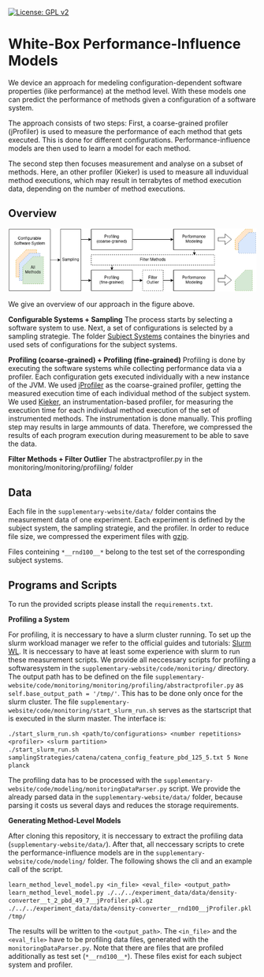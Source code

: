 [![License: GPL v2](https://img.shields.io/badge/License-GPL%20v2-blue.svg)](https://www.gnu.org/licenses/old-licenses/gpl-2.0.en.html)

# White-Box Performance-Influence Models

We device an approach for medeling configuration-dependent software properties (like performance) at the method level. With these models one can predict the performance of methods given a configuration of a software system.

The approach consists of two steps: First, a coarse-grained profiler (jProfiler) is used to measure the performance of each method that gets executed. This is done for different configurations. Performance-influence models are then used to learn a model for each method.

The second step then focuses measurement and analyse on a subset of methods. Here, an other profiler (Kieker) is used to measure all induvidual method executions, which may result in terrabytes of method execution data, depending on the number of method executions.

## Overview

![Sketch](WhiteBoxWorkflow-Page-2.png)

We give an overview of our approach in the figure above.

**Configurable Systems + Sampling**
The process starts by selecting a software system to use. Next, a set of configurations is selected by a sampling strategie. The folder [Subject Systems](supplementary-website/SubjectSystems) containes the binyries and used sets of configurations for the subject systems.

**Profiling (coarse-grained) + Profiling (fine-grained)**
Profiling is done by executing the software systems while collecting performance data via a profiler. Each configuration gets executed individually with a new instance of the JVM. We used [jProfiler](https://www.ej-technologies.com/products/jprofiler/overview.html) as the coarse-grained profiler, getting the measured execution time of each individual method of the subject system. We used [Kieker](http://kieker-monitoring.net/), an instrumentation-based profiler, for measuring the execution time for each individual method execution of the set of instrumented methods. The instrumentation is done manually. This profling step may results in large ammounts of data. Therefore, we compressed the results of each program execution during measurement to be able to save the data.

**Filter Methods + Filter Outlier**
The abstractprofiler.py in the monitoring/monitoring/profiling/ folder


## Data

Each file in the ```supplementary-website/data/``` folder contains the measurement data of one experiment. Each experiment is defined by the subject system, the sampling strategie, and the profiler. In order to reduce file size, we compressed the experiment files with [gzip](https://wiki.ubuntuusers.de/gzip/).

Files conteining ```*__rnd100__*``` belong to the test set of the corresponding subject systems.

## Programs and Scripts

To run the provided scripts please install the `requirements.txt`.


**Profiling a System**

For profiling, it is neccessary to have a slurm cluster running. To set up the slurm workload manager we refer to the official guides and tutorials: [Slurm WL](https://slurm.schedmd.com/overview.html). It is neccessary to have at least some experience with slurm to run these measurement scripts.
We provide all neccessary scripts for profiling a softwaresystem in the ```supplementary-website/code/monitoring/``` directory. The output path has to be defined on the file `supplementary-website/code/monitoring/monitoring/profiling/abstractprofiler.py` as `self.base_output_path = '/tmp/'`. This has to be done only once for the slurm cluster. The file ```supplementary-website/code/monitoring/start_slurm_run.sh``` serves as the startscript that is executed in the slurm master. The interface is:
```
./start_slurm_run.sh <path/to/configurations> <number repetitions> <profiler> <slurm partition>
./start_slurm_run.sh samplingStrategies/catena/catena_config_feature_pbd_125_5.txt 5 None planck
```
The profiling data has to be processed with the `supplementary-website/code/modeling/monitoringDataParser.py` script. We provide the already parsed data in the ```supplementary-website/data/``` folder, because parsing it costs us several days and reduces the storage requirements.


**Generating Method-Level Models**

After cloning this repository, it is neccessary to extract the profiling data (```supplementary-website/data/```). After that, all neccessary scripts to crete the performance-influence models are in the ```supplementary-website/code/modeling/``` folder. The following shows the cli and an example call of the script.
```
learn_method_level_model.py <in_file> <eval_file> <output_path>
learn_method_level_model.py ./../../experiment_data/data/density-converter__t_2_pbd_49_7__jProfiler.pkl.gz ./../../experiment_data/data/density-converter__rnd100__jProfiler.pkl /tmp/
```
The results will be written to the `<output_path>`. The `<in_file>` and the `<eval_file>` have to be profiling data files, generated with the `monitoringDataParser.py`. Note that there are files that are profiled additionally as test set (`*__rnd100__*`). These files exist for each subject system and profiler.
